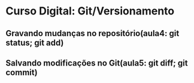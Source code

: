 # Curso Digital: Git/Versionamento

## Gravando mudanças no repositório(aula4: git status; git add)

## Salvando modificações no Git(aula5: git diff; git commit)